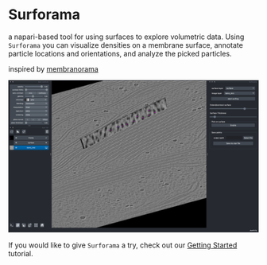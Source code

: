 # Surforama
a napari-based tool for using surfaces to explore volumetric data. Using `Surforama` you can visualize densities on a membrane surface, annotate particle locations and orientations, and analyze the picked particles.

inspired by [membranorama](https://github.com/dtegunov/membranorama)

![Screenshot of surforama showing a surface in the slice of a tomogram](./surforama_screenshot.png)

If you would like to give `Surforama` a try, check out our [Getting Started](getting_started.md) tutorial.
